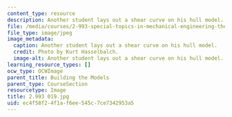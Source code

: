 ```yaml
---
content_type: resource
description: Another student lays out a shear curve on his hull model.
file: /media/courses/2-993-special-topics-in-mechanical-engineering-the-art-and-science-of-boat-design-january-iap-2007/ec4f58f24f1af6ee545c7ce7342953a5_2993020.jpg
file_type: image/jpeg
image_metadata:
  caption: Another student lays out a shear curve on his hull model.
  credit: Photo by Kurt Hasselbalch.
  image-alt: Another student lays out a shear curve on his hull model.
learning_resource_types: []
ocw_type: OCWImage
parent_title: Building the Models
parent_type: CourseSection
resourcetype: Image
title: 2.993 019.jpg
uid: ec4f58f2-4f1a-f6ee-545c-7ce7342953a5
---
```

